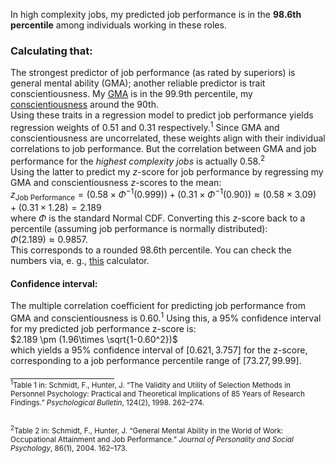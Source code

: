 In high complexity jobs, my predicted job performance is in the **98.6th percentile** among individuals working in these roles.  

### Calculating that:
The strongest predictor of job performance (as rated by superiors) is general mental ability (GMA); another reliable predictor is trait conscientiousness. My [GMA](README-g.md) is in the 99.9th percentile, my [conscientiousness](Big-Five/README.md) around the 90th.  
Using these traits in a regression model to predict job performance yields regression weights of $0.51$ and $0.31$ respectively.<sup>1</sup> Since GMA and conscientiousness are uncorrelated, these weights align with their individual correlations to job performance. But the correlation between GMA and job performance for the *highest complexity jobs* is actually $0.58$.<sup>2</sup>  
Using the latter to predict my $z$-score for job performance by regressing my GMA and conscientiousness $z$-scores to the mean:  
$z_{\text{Job Performance}}=(0.58\times\Phi^{-1}(0.999))+(0.31\times\Phi^{-1}(0.90))\approx (0.58×3.09)+(0.31×1.28)=2.189$  
where $\Phi$ is the standard Normal CDF. Converting this $z$-score back to a percentile (assuming job performance is normally distributed):  
$\Phi(2.189)\approx0.9857$.  
This corresponds to a rounded 98.6th percentile. You can check the numbers via, e. g., [this](https://stattrek.com/online-calculator/normal) calculator.

#### Confidence interval:  
The multiple correlation coefficient for predicting job performance from GMA and conscientiousness is 0.60.<sup>1</sup> Using this, a 95% confidence interval for my predicted job performance z-score is:    
$2.189 \pm (1.96\times \sqrt{1-0.60^2})$  
which yields a 95% confidence interval of $[0.621,3.757]$ for the z-score, corresponding to a job performance percentile range of $[73.27, 99.99]$.

<div style="width: 33%; border-top: 1px solid; margin-top: 20px;"></div>
<small>
<sup>1</sup>Table 1 in: Schmidt, F., Hunter, J. “The Validity and Utility of Selection Methods in Personnel Psychology: Practical and Theoretical Implications of 85 Years of Research Findings.” <i>Psychological Bulletin</i>, 124(2), 1998. 262–274.
<br><br>

<sup>2</sup>Table 2 in: Schmidt, F., Hunter, J. “General Mental Ability in the World of Work: Occupational Attainment and Job Performance.” <i>Journal of Personality and Social Psychology</i>, 86(1), 2004. 162–173.
</small>